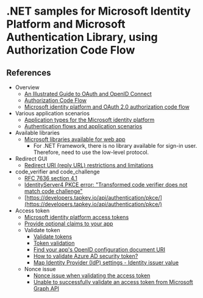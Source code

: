 # .NET samples for Microsoft Identity Platform and Microsoft Authentication Library, using Authorization Code Flow

## References

- Overview
  - [An Illustrated Guide to OAuth and OpenID Connect](https://developer.okta.com/blog/2019/10/21/illustrated-guide-to-oauth-and-oidc)
  - [Authorization Code Flow](https://auth0.com/docs/get-started/authentication-and-authorization-flow/authorization-code-flow)
  - [Microsoft identity platform and OAuth 2.0 authorization code flow](https://docs.microsoft.com/en-us/azure/active-directory/develop/v2-oauth2-auth-code-flow)
- Various application scenarios
  - [Application types for the Microsoft identity platform](https://docs.microsoft.com/en-us/azure/active-directory/develop/v2-app-types)
  - [Authentication flows and application scenarios](https://docs.microsoft.com/en-us/azure/active-directory/develop/authentication-flows-app-scenarios)
- Available libraries
  - [Microsoft libraries available for web app](https://docs.microsoft.com/en-us/azure/active-directory/develop/reference-v2-libraries#web-application)
    - For .NET Framework, there is no library available for sign-in user. Therefore, need to use the low-level protocol.
- Redirect GUI
  - [Redirect URI (reply URL) restrictions and limitations](https://docs.microsoft.com/en-us/azure/active-directory/develop/reply-url)
- code_verifier and code_challenge
  - [RFC 7636 section 4.1](https://datatracker.ietf.org/doc/html/rfc7636#section-4.1)
  - [IdentityServer4 PKCE error: "Transformed code verifier does not match code challenge"](https://stackoverflow.com/questions/58687154/identityserver4-pkce-error-transformed-code-verifier-does-not-match-code-chall)
  - [https://developers.tapkey.io/api/authentication/pkce/](https://developers.tapkey.io/api/authentication/pkce/)
- Access token
  - [Microsoft identity platform access tokens](https://docs.microsoft.com/en-us/azure/active-directory/develop/access-tokens)
  - [Provide optional claims to your app](https://docs.microsoft.com/en-us/azure/active-directory/develop/active-directory-optional-claims)
  - Validate token
    - [Validate tokens](https://docs.microsoft.com/en-us/azure/active-directory/develop/access-tokens#validate-tokens)
    - [Token validation](https://docs.microsoft.com/en-us/azure/active-directory/develop/scenario-protected-web-api-app-configuration#token-validation)
    - [Find your app's OpenID configuration document URI](https://docs.microsoft.com/en-us/azure/active-directory/develop/v2-protocols-oidc#find-your-apps-openid-configuration-document-uri)
    - [How to validate Azure AD security token?](https://stackoverflow.com/questions/39866513/how-to-validate-azure-ad-security-token)
    - [Map Identity Provider (IdP) settings - Identity issuer value](https://docs.microsoft.com/en-us/azure/active-directory/manage-apps/migrate-adfs-apps-to-azure#map-identity-provider-idp-settings)
  - Nonce issue
    - [Nonce issue when validating the access token](https://github.com/AzureAD/azure-activedirectory-identitymodel-extensions-for-dotnet/issues/609#issuecomment-405683736)
    - [Unable to successfully validate an access token from Microsoft Graph API](https://stackoverflow.com/questions/63941878/unable-to-successfully-validate-an-access-token-from-microsoft-graph-api)
